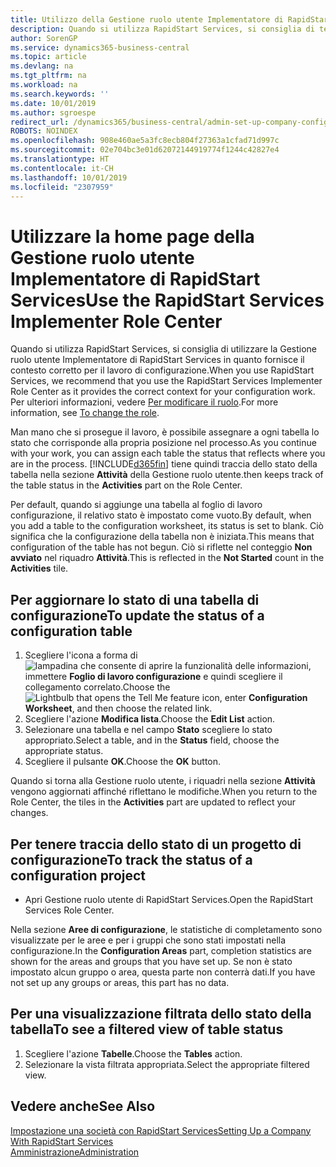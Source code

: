 ```yaml
---
title: Utilizzo della Gestione ruolo utente Implementatore di RapidStart Services | Documenti Microsoft
description: Quando si utilizza RapidStart Services, si consiglia di tener traccia del lavoro e utilizzare la Gestione ruolo utente Implementatore di RapidStart Services in quanto fornisce il contesto corretto per il lavoro di configurazione.
author: SorenGP
ms.service: dynamics365-business-central
ms.topic: article
ms.devlang: na
ms.tgt_pltfrm: na
ms.workload: na
ms.search.keywords: ''
ms.date: 10/01/2019
ms.author: sgroespe
redirect_url: /dynamics365/business-central/admin-set-up-company-configuration
ROBOTS: NOINDEX
ms.openlocfilehash: 908e460ae5a3fc8ecb804f27363a1cfad71d997c
ms.sourcegitcommit: 02e704bc3e01d62072144919774f1244c42827e4
ms.translationtype: HT
ms.contentlocale: it-CH
ms.lasthandoff: 10/01/2019
ms.locfileid: "2307959"
---
```

# <a name="use-the-rapidstart-services-implementer-role-center"></a><span data-ttu-id="e1c68-103">Utilizzare la home page della Gestione ruolo utente Implementatore di RapidStart Services</span><span class="sxs-lookup"><span data-stu-id="e1c68-103">Use the RapidStart Services Implementer Role Center</span></span>
<span data-ttu-id="e1c68-104">Quando si utilizza RapidStart Services, si consiglia di utilizzare la Gestione ruolo utente Implementatore di RapidStart Services in quanto fornisce il contesto corretto per il lavoro di configurazione.</span><span class="sxs-lookup"><span data-stu-id="e1c68-104">When you use RapidStart Services, we recommend that you use the RapidStart Services Implementer Role Center as it provides the correct context for your configuration work.</span></span> <span data-ttu-id="e1c68-105">Per ulteriori informazioni, vedere [Per modificare il ruolo](ui-change-basic-settings.md#to-change-the-role).</span><span class="sxs-lookup"><span data-stu-id="e1c68-105">For more information, see [To change the role](ui-change-basic-settings.md#to-change-the-role).</span></span>

<span data-ttu-id="e1c68-106">Man mano che si prosegue il lavoro, è possibile assegnare a ogni tabella lo stato che corrisponde alla propria posizione nel processo.</span><span class="sxs-lookup"><span data-stu-id="e1c68-106">As you continue with your work, you can assign each table the status that reflects where you are in the process.</span></span> [!INCLUDE[d365fin](includes/d365fin_md.md)] <span data-ttu-id="e1c68-107">tiene quindi traccia dello stato della tabella nella sezione **Attività** della Gestione ruolo utente.</span><span class="sxs-lookup"><span data-stu-id="e1c68-107">then keeps track of the table status in the **Activities** part on the Role Center.</span></span>  

<span data-ttu-id="e1c68-108">Per default, quando si aggiunge una tabella al foglio di lavoro configurazione, il relativo stato è impostato come vuoto.</span><span class="sxs-lookup"><span data-stu-id="e1c68-108">By default, when you add a table to the configuration worksheet, its status is set to blank.</span></span> <span data-ttu-id="e1c68-109">Ciò significa che la configurazione della tabella non è iniziata.</span><span class="sxs-lookup"><span data-stu-id="e1c68-109">This means that configuration of the table has not begun.</span></span> <span data-ttu-id="e1c68-110">Ciò si riflette nel conteggio **Non avviato** nel riquadro **Attività**.</span><span class="sxs-lookup"><span data-stu-id="e1c68-110">This is reflected in the **Not Started** count in the **Activities** tile.</span></span>  

## <a name="to-update-the-status-of-a-configuration-table"></a><span data-ttu-id="e1c68-111">Per aggiornare lo stato di una tabella di configurazione</span><span class="sxs-lookup"><span data-stu-id="e1c68-111">To update the status of a configuration table</span></span>  
1.  <span data-ttu-id="e1c68-112">Scegliere l'icona a forma di ![lampadina che consente di aprire la funzionalità delle informazioni](media/ui-search/search_small.png "Informazioni sull'operazione che si desidera eseguire"), immettere **Foglio di lavoro configurazione** e quindi scegliere il collegamento correlato.</span><span class="sxs-lookup"><span data-stu-id="e1c68-112">Choose the ![Lightbulb that opens the Tell Me feature](media/ui-search/search_small.png "Tell me what you want to do") icon, enter **Configuration Worksheet**, and then choose the related link.</span></span>  
2.  <span data-ttu-id="e1c68-113">Scegliere l'azione **Modifica lista**.</span><span class="sxs-lookup"><span data-stu-id="e1c68-113">Choose the **Edit List** action.</span></span>  
3.  <span data-ttu-id="e1c68-114">Selezionare una tabella e nel campo **Stato** scegliere lo stato appropriato.</span><span class="sxs-lookup"><span data-stu-id="e1c68-114">Select a table, and in the **Status** field, choose the appropriate status.</span></span>  
4.  <span data-ttu-id="e1c68-115">Scegliere il pulsante **OK**.</span><span class="sxs-lookup"><span data-stu-id="e1c68-115">Choose the **OK** button.</span></span>  

<span data-ttu-id="e1c68-116">Quando si torna alla Gestione ruolo utente, i riquadri nella sezione **Attività** vengono aggiornati affinché riflettano le modifiche.</span><span class="sxs-lookup"><span data-stu-id="e1c68-116">When you return to the Role Center, the tiles in the **Activities** part are updated to reflect your changes.</span></span>  

## <a name="to-track-the-status-of-a-configuration-project"></a><span data-ttu-id="e1c68-117">Per tenere traccia dello stato di un progetto di configurazione</span><span class="sxs-lookup"><span data-stu-id="e1c68-117">To track the status of a configuration project</span></span>  
- <span data-ttu-id="e1c68-118">Apri Gestione ruolo utente di RapidStart Services.</span><span class="sxs-lookup"><span data-stu-id="e1c68-118">Open the RapidStart Services Role Center.</span></span>  

<span data-ttu-id="e1c68-119">Nella sezione **Aree di configurazione**, le statistiche di completamento sono visualizzate per le aree e per i gruppi che sono stati impostati nella configurazione.</span><span class="sxs-lookup"><span data-stu-id="e1c68-119">In the **Configuration Areas** part, completion statistics are shown for the areas and groups that you have set up.</span></span> <span data-ttu-id="e1c68-120">Se non è stato impostato alcun gruppo o area, questa parte non conterrà dati.</span><span class="sxs-lookup"><span data-stu-id="e1c68-120">If you have not set up any groups or areas, this part has no data.</span></span>  

## <a name="to-see-a-filtered-view-of-table-status"></a><span data-ttu-id="e1c68-121">Per una visualizzazione filtrata dello stato della tabella</span><span class="sxs-lookup"><span data-stu-id="e1c68-121">To see a filtered view of table status</span></span>  
1. <span data-ttu-id="e1c68-122">Scegliere l'azione **Tabelle**.</span><span class="sxs-lookup"><span data-stu-id="e1c68-122">Choose the **Tables** action.</span></span>  
2. <span data-ttu-id="e1c68-123">Selezionare la vista filtrata appropriata.</span><span class="sxs-lookup"><span data-stu-id="e1c68-123">Select the appropriate filtered view.</span></span>  

## <a name="see-also"></a><span data-ttu-id="e1c68-124">Vedere anche</span><span class="sxs-lookup"><span data-stu-id="e1c68-124">See Also</span></span>  
[<span data-ttu-id="e1c68-125">Impostazione una società con RapidStart Services</span><span class="sxs-lookup"><span data-stu-id="e1c68-125">Setting Up a Company With RapidStart Services</span></span>](admin-set-up-a-company-with-rapidstart.md)  
[<span data-ttu-id="e1c68-126">Amministrazione</span><span class="sxs-lookup"><span data-stu-id="e1c68-126">Administration</span></span>](admin-setup-and-administration.md)
